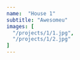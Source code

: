 ```yaml
---
name:  "House 1"
subtitle: "Awesomeu"
images: [
  "/projects/1/1.jpg",
  "/projects/1/2.jpg"
]
---
```

